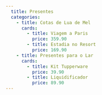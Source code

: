 ```yaml
---
  title: Presentes
  categories:
    - title: Cotas de Lua de Mel
      cards:
        - title: Viagem a Paris
          price: 359.90
        - title: Estadia no Resort
          price: 169.90
    - title: Presentes para o Lar
      cards:
        - title: Kit Tupperware
          price: 39.90
        - title: Liquidificador
          price: 89.90
---
```


